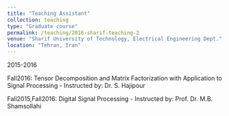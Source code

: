 ```yaml
---
title: "Teaching Assistant"
collection: teaching
type: "Graduate course"
permalink: /teaching/2016-sharif-teaching-2
venue: "Sharif University of Technology, Electrical Engineering Dept."
location: "Tehran, Iran"
---
```

2015-2016

Fall2016: Tensor Decomposition and Matrix Factorization with Application to Signal Processing - Instructed by: Dr. S. Hajipour

Fall2015,Fall2016:  Digital Signal Processing - Instructed by: Prof. Dr. M.B. Shamsollahi

